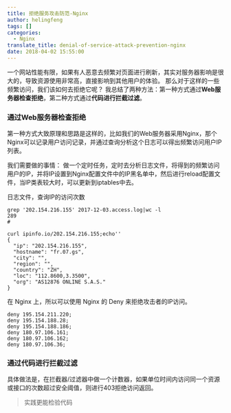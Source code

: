 ```yaml
---
title: 拒绝服务攻击防范-Nginx
author: helingfeng
tags: []
categories:
  - Nginx
translate_title: denial-of-service-attack-prevention-nginx
date: 2018-04-02 15:55:00
---
```

一个网站性能有限，如果有人恶意去频繁对页面进行刷新，其实对服务器影响是很大的，导致资源使用非常高，直接影响到其他用户的体验。
那么对于这样的一些频繁访问，我们该如何去拒绝它呢？
我总结了两种方法：第一种方式通过**Web服务器检查拒绝**，第二种方式通过**代码进行拦截过滤**。

### 通过Web服务器检查拒绝

第一种方式大致原理和思路是这样的，比如我们的Web服务器采用Nginx，那个Nginx可以记录用户访问记录，并通过查询分析这个日志可以得出频繁访问用户IP列表。

我们需要做的事情：
做一个定时任务，定时去分析日志文件，将得到的频繁访问用户的IP，并将IP设置到Nginx配置文件中的IP黑名单中，然后进行reload配置文件，当IP类表较大时，可以更新到iptables中去。

日志文件，查询IP的访问次数
```
grep '202.154.216.155' 2017-12-03.access.log|wc -l
289
#

curl ipinfo.io/202.154.216.155;echo''
{
  "ip": "202.154.216.155",
  "hostname": "fr.07.gs",
  "city": "",
  "region": "",
  "country": "ZH",
  "loc": "112.8600,3.3500",
  "org": "AS12876 ONLINE S.A.S."
}
```
在 Nginx 上，所以可以使用 Nginx 的 Deny 来拒绝攻击者的IP访问。

```
deny 195.154.211.220;
deny 195.154.188.28;
deny 195.154.188.186;
deny 180.97.106.161;
deny 180.97.106.162;
deny 180.97.106.36;
```


### 通过代码进行拦截过滤

具体做法是，在拦截器/过滤器中做一个计数器，如果单位时间内访问同一个资源或接口的次数超过安全阈值，则进行403拒绝访问返回。

> 实践更能检验代码